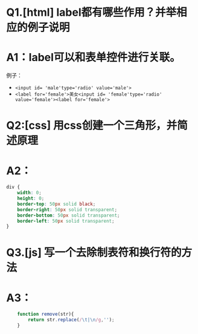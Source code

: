 # Q1.[html] label都有哪些作用？并举相应的例子说明
# A1：label可以和表单控件进行关联。
例子：
* `<input id= 'male'type='radio' value='male'>`
* `<label for='female'>美女<input id= 'female'type='radio' value='female'><label for='female'>`

# Q2:[css] 用css创建一个三角形，并简述原理
# A2：
```css
div {
    width: 0;
    height: 0;
    border-top: 50px solid black;
    border-right: 50px solid transparent;
    border-bottom: 50px solid transparent;
    border-left: 50px solid transparent;
}
```


# Q3.[js] 写一个去除制表符和换行符的方法
# A3：
```javascript
    function remove(str){
        return str.replace(/\t|\n/g,'');
    }
```